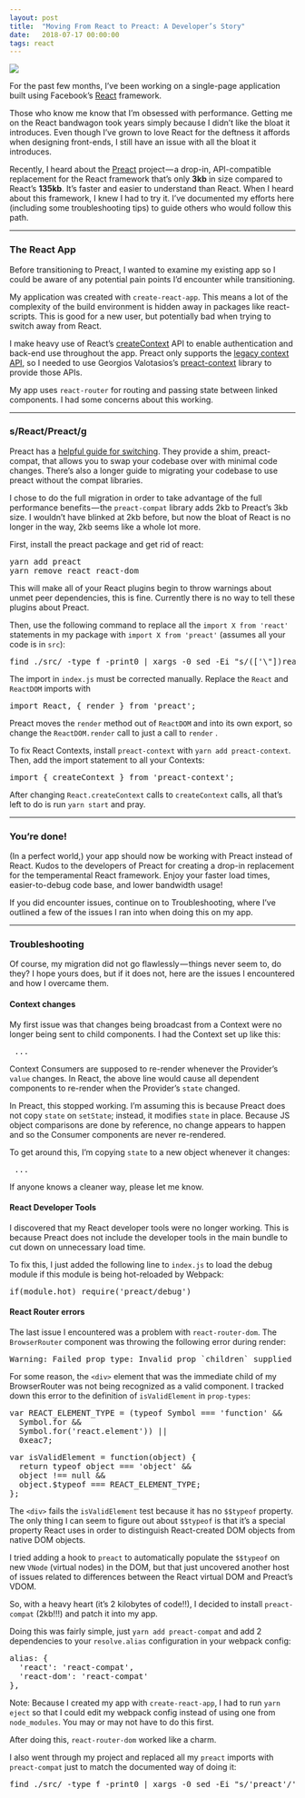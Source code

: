 ```yaml
---
layout: post
title:  "Moving From React to Preact: A Developer’s Story"
date:   2018-07-17 00:00:00
tags: react
---
```


![](https://cdn-images-1.medium.com/max/1600/1*mThPH_B2Ms7qG_nVySy3qA.gif)

For the past few months, I’ve been working on a single-page application built using Facebook’s [React](https://reactjs.org) framework.

Those who know me know that I’m obsessed with performance. Getting me on the React bandwagon took years simply because I didn’t like the bloat it introduces. Even though I’ve grown to love React for the deftness it affords when designing front-ends, I still have an issue with all the bloat it introduces.

Recently, I heard about the [Preact](https://preactjs.com/) project — a drop-in, API-compatible replacement for the React framework that’s only **3kb** in size compared to React’s **135kb**. It’s faster and easier to understand than React. When I heard about this framework, I knew I had to try it. I’ve documented my efforts here (including some troubleshooting tips) to guide others who would follow this path.

* * *

### The React App

Before transitioning to Preact, I wanted to examine my existing app so I could be aware of any potential pain points I’d encounter while transitioning.

My application was created with `create-react-app`. This means a lot of the complexity of the build environment is hidden away in packages like react-scripts. This is good for a new user, but potentially bad when trying to switch away from React.

I make heavy use of React’s [createContext](https://reactjs.org/docs/context.html#reactcreatecontext) API to enable authentication and back-end use throughout the app. Preact only supports the [legacy context API](https://reactjs.org/docs/legacy-context.html), so I needed to use Georgios Valotasios’s [preact-context](https://github.com/valotas/preact-context) library to provide those APIs.

My app uses `react-router` for routing and passing state between linked components. I had some concerns about this working.

* * *

### s/React/Preact/g

Preact has a [helpful guide for switching](https://preactjs.com/guide/switching-to-preact). They provide a shim, preact-compat, that allows you to swap your codebase over with minimal code changes. There’s also a longer guide to migrating your codebase to use preact without the compat libraries.

I chose to do the full migration in order to take advantage of the full performance benefits — the `preact-compat` library adds 2kb to Preact’s 3kb size. I wouldn’t have blinked at 2kb before, but now the bloat of React is no longer in the way, 2kb seems like a whole lot more.

First, install the preact package and get rid of react:

<pre name="5af4" id="5af4" class="graf graf--pre graf-after--p">yarn add preact
yarn remove react react-dom</pre>

This will make all of your React plugins begin to throw warnings about unmet peer dependencies, this is fine. Currently there is no way to tell these plugins about Preact.

Then, use the following command to replace all the `import X from 'react'` statements in my package with `import X from 'preact'` (assumes all your code is in `src`):

<pre name="195f" id="195f" class="graf graf--pre graf-after--p">find ./src/ -type f -print0 | xargs -0 sed -Ei "s/(['\"])react(-dom)?(['\"])/'preact'/g"</pre>

The import in `index.js` must be corrected manually. Replace the `React` and `ReactDOM` imports with

<pre name="8685" id="8685" class="graf graf--pre graf-after--p">import React, { render } from 'preact';</pre>

Preact moves the `render` method out of `ReactDOM` and into its own export, so change the `ReactDOM.render` call to just a call to `render` .

To fix React Contexts, install `preact-context` with `yarn add preact-context`. Then, add the import statement to all your Contexts:

<pre name="b94a" id="b94a" class="graf graf--pre graf-after--p">import { createContext } from 'preact-context';</pre>

After changing `React.createContext` calls to `createContext` calls, all that’s left to do is run `yarn start` and pray.

* * *

### You’re done!

(In a perfect world,) your app should now be working with Preact instead of React. Kudos to the developers of Preact for creating a drop-in replacement for the temperamental React framework. Enjoy your faster load times, easier-to-debug code base, and lower bandwidth usage!

If you did encounter issues, continue on to Troubleshooting, where I’ve outlined a few of the issues I ran into when doing this on my app.

* * *

### Troubleshooting

Of course, my migration did not go flawlessly — things never seem to, do they? I hope yours does, but if it does not, here are the issues I encountered and how I overcame them.

#### Context changes

My first issue was that changes being broadcast from a Context were no longer being sent to child components. I had the Context set up like this:

<pre name="b64f" id="b64f" class="graf graf--pre graf-after--p"><Provider value={this.state}> ... </Provider></pre>

Context Consumers are supposed to re-render whenever the Provider’s `value` changes. In React, the above line would cause all dependent components to re-render when the Provider’s `state` changed.

In Preact, this stopped working. I’m assuming this is because Preact does not copy `state` on `setState`; instead, it modifies `state` in place. Because JS object comparisons are done by reference, no change appears to happen and so the Consumer components are never re-rendered.

To get around this, I’m copying `state` to a new object whenever it changes:

<pre name="1eea" id="1eea" class="graf graf--pre graf-after--p"><Provider value={Object.assign({}, this.state)}> ... </Provider></pre>

If anyone knows a cleaner way, please let me know.

#### React Developer Tools

I discovered that my React developer tools were no longer working. This is because Preact does not include the developer tools in the main bundle to cut down on unnecessary load time.

To fix this, I just added the following line to `index.js` to load the debug module if this module is being hot-reloaded by Webpack:

<pre name="111d" id="111d" class="graf graf--pre graf-after--p">if(module.hot) require('preact/debug')</pre>

#### React Router errors

The last issue I encountered was a problem with `react-router-dom`. The `BrowserRouter` component was throwing the following error during render:

<pre name="7e89" id="7e89" class="graf graf--pre graf-after--p">Warning: Failed prop type: Invalid prop `children` supplied to `Router`, expected a ReactNode.</pre>

For some reason, the `<div>` element that was the immediate child of my BrowserRouter was not being recognized as a valid component. I tracked down this error to the definition of `isValidElement` in `prop-types`:

<pre name="f951" id="f951" class="graf graf--pre graf-after--p">var REACT_ELEMENT_TYPE = (typeof Symbol === 'function' &&
  Symbol.for &&
  Symbol.for('react.element')) ||
  0xeac7;</pre>

<pre name="4d08" id="4d08" class="graf graf--pre graf-after--pre">var isValidElement = function(object) {
  return typeof object === 'object' &&
  object !== null &&
  object.$typeof === REACT_ELEMENT_TYPE;
};</pre>

The `<div>` fails the `isValidElement` test because it has no `$$typeof` property. The only thing I can seem to figure out about `$$typeof` is that it’s a special property React uses in order to distinguish React-created DOM objects from native DOM objects.

I tried adding a hook to `preact` to automatically populate the `$$typeof` on new `VNode` (virtual nodes) in the DOM, but that just uncovered another host of issues related to differences between the React virtual DOM and Preact’s VDOM.

So, with a heavy heart (it’s 2 kilobytes of code!!), I decided to install `preact-compat` (2kb!!!) and patch it into my app.

Doing this was fairly simple, just `yarn add preact-compat` and add 2 dependencies to your `resolve.alias` configuration in your webpack config:

<pre name="8d73" id="8d73" class="graf graf--pre graf-after--p">alias: {
  'react': 'react-compat',
  'react-dom': 'react-compat'
},</pre>

Note: Because I created my app with `create-react-app`, I had to run `yarn eject` so that I could edit my webpack config instead of using one from `node_modules`. You may or may not have to do this first.

After doing this, `react-router-dom` worked like a charm.

I also went through my project and replaced all my `preact` imports with `preact-compat` just to match the documented way of doing it:

<pre name="ce78" id="ce78" class="graf graf--pre graf-after--p graf--trailing">find ./src/ -type f -print0 | xargs -0 sed -Ei "s/'preact'/'preact-compat'/g"</pre>